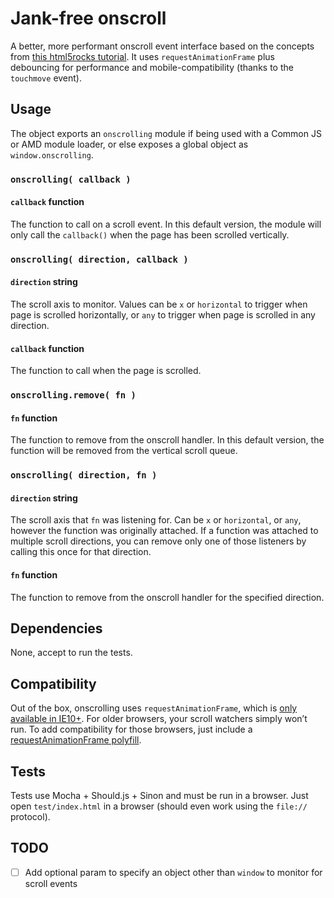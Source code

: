 # Jank-free onscroll

A better, more performant onscroll event interface based on the concepts from [this html5rocks tutorial][html5rocks-tutorial]. It uses `requestAnimationFrame` plus debouncing for performance and mobile-compatibility (thanks to the `touchmove` event).

## Usage

The object exports an `onscrolling` module if being used with a Common JS or AMD module loader, or else exposes a global object as `window.onscrolling`.

### `onscrolling( callback )`

#### `callback` function

The function to call on a scroll event. In this default version, the module will only call the `callback()` when the page has been scrolled vertically.

### `onscrolling( direction, callback )`

#### `direction` string

The scroll axis to monitor. Values can be `x` or `horizontal` to trigger when page is scrolled horizontally, or `any` to trigger when page is scrolled in any direction.

#### `callback` function

The function to call when the page is scrolled.

### `onscrolling.remove( fn )`

#### `fn` function

The function to remove from the onscroll handler. In this default version, the function will be removed from the vertical scroll queue.

### `onscrolling( direction, fn )`

#### `direction` string

The scroll axis that `fn` was listening for. Can be `x` or `horizontal`, or `any`, however the function was originally attached. If a function was attached to multiple scroll directions, you can remove only one of those listeners by calling this once for that direction.

#### `fn` function

The function to remove from the onscroll handler for the specified direction.

## Dependencies

None, accept to run the tests.

## Compatibility

Out of the box, onscrolling uses `requestAnimationFrame`, which is [only available in IE10+][raf-caniuse]. For older browsers, your scroll watchers simply won’t run. To add compatibility for those browsers, just include a [requestAnimationFrame polyfill][raf-polyfill].

## Tests

Tests use Mocha + Should.js + Sinon and must be run in a browser. Just open `test/index.html` in a browser (should even work using the `file://` protocol).

## TODO

- [ ] Add optional param to specify an object other than `window` to monitor for scroll events

[html5rocks-tutorial]: http://www.html5rocks.com/en/tutorials/speed/animations/#debouncing-scroll-events
[raf-caniuse]: http://caniuse.com/#feat=requestanimationframe
[raf-polyfill]: https://gist.github.com/paulirish/1579671
